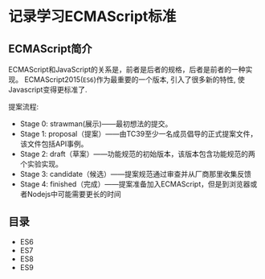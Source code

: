 # 记录学习ECMAScript标准

## ECMAScript简介
ECMAScript和JavaScript的关系是，前者是后者的规格，后者是前者的一种实现。
ECMAScript2015(`ES6`)作为最重要的一个版本, 引入了很多新的特性, 使Javascript变得更标准了.


提案流程:
- Stage 0: strawman(展示)——最初想法的提交。
- Stage 1: proposal（提案）——由TC39至少一名成员倡导的正式提案文件，该文件包括API事例。
- Stage 2: draft（草案）——功能规范的初始版本，该版本包含功能规范的两个实验实现。
- Stage 3: candidate（候选）——提案规范通过审查并从厂商那里收集反馈
- Stage 4: finished（完成）——提案准备加入ECMAScript，但是到浏览器或者Nodejs中可能需要更长的时间

## 目录
- ES6 
- ES7
- ES8
- ES9